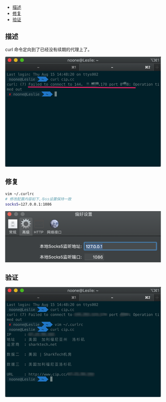 
<!-- @import "[TOC]" {cmd="toc" depthFrom=2 depthTo=6 orderedList=false} -->
<!-- code_chunk_output -->

* [描述](#描述)
* [修复](#修复)
* [验证](#验证)

<!-- /code_chunk_output -->


## 描述

curl 命令定向到了已经没有续期的代理上了。

![image-20190815150359578](assets/image-20190815150359578.png)

## 修复

```bash
vim ~/.curlrc
# 修改配置内容如下,与ss设置保持一致
socks5=127.0.0.1:1086
```

![image-20190815151014948](assets/image-20190815151014948.png)

## 验证

![image-20190815150716028](assets/image-20190815150716028.png)
